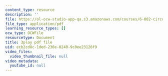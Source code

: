 ```yaml
---
content_type: resource
description: ''
file: https://ol-ocw-studio-app-qa.s3.amazonaws.com/courses/6-002-circuits-and-electronics-spring-2007/ecb2cd8c1ded230e02409c0ee23126f9_JqvKtMNz3RQ.pdf
file_type: application/pdf
learning_resource_types: []
ocw_type: OCWFile
resourcetype: Document
title: 3play pdf file
uid: ecb2cd8c-1ded-230e-0240-9c0ee23126f9
video_files:
  video_thumbnail_file: null
video_metadata:
  youtube_id: null
---
```

